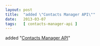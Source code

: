 ```yaml
---
layout: post
title:  "added \"Contacts Manager API\""
date:   2013-03-07
tags:   [ contacts-manager-api ]
---
```


added "[Contacts Manager API](/spec/contacts-manager-api)"

